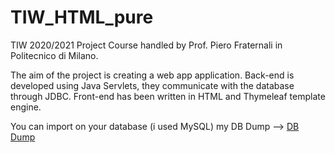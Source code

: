 # TIW_HTML_pure
TIW 2020/2021 Project
Course handled by Prof. Piero Fraternali in Politecnico di Milano.

The aim of the project is creating a web app application. Back-end is developed using Java Servlets, they communicate with the database through JDBC.
Front-end has been written in HTML and Thymeleaf template engine.

You can import on your database (i used MySQL) my DB Dump --> [DB Dump](https://github.com/ScaccabarozziMatteo/TIW_HTML_pure/blob/master/db_dump.sql)
